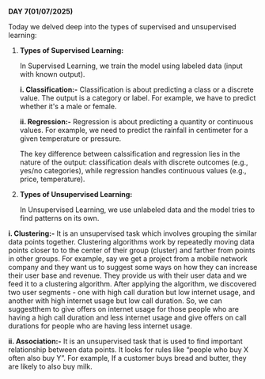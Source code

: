 **DAY 7(01/07/2025)**

Today we delved deep into the types of supervised and unsupervised learning:

1) **Types of Supervised Learning:**

   In Supervised Learning, we train the model using labeled data (input with known output).
   
   **i. Classification:-** Classification is about predicting a class or a discrete value. The output is a category or label. For example,  we have to predict whether it's a male or female. 

    **ii. Regression:-** Regression is about predicting a quantity or continuous values. For example, we need to predict the rainfall in centimeter for a given temperature or pressure. 

   The key difference between calssification and regression lies in the nature of the output: classification deals with discrete outcomes (e.g., yes/no categories), while regression handles continuous values (e.g., price, temperature).

2) **Types of Unsupervised Learning:**

   In Unsupervised Learning, we use unlabeled data and the model tries to find patterns on its own.

  **i. Clustering:-** It is an unsupervised task which involves grouping the similar data points together. Clustering algorithms work by repeatedly moving data points closer to to the center of their group (cluster) and farther from points in other groups. For example, say we get a project from a mobile network company and they want us to suggest some ways on how they can increase their user base and revenue. They provide us with their user data and we feed it to a clustering algorithm. After applying the algorithm, we discovered two user segments - one with high call duration but low internet usage, and another with high internet usage but low call duration. So, we can suggestthem to give offers on internet usage for those people who are having a high call duration and less internet usage and give offers on call durations for people who are having less internet usage.

   **ii. Association:-** It is an unsupervised task that is used to find important relationship between data points. It looks for rules like “people who buy X often also buy Y”. For example, If a customer buys bread and butter, they are likely to also buy milk.


